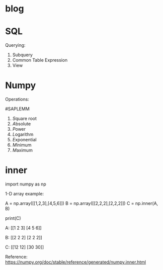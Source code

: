 # blog

# SQL
Querying:
1. Subquery
2. Common Table Expression
3. View

# Numpy
Operations:

#SAPLEMM
1. *S*quare root
2. *A*bsolute
3. *P*ower
4. *L*ogarithm
5. *E*xponential
6. *M*inimum
7. *M*aximum


# inner 
import numpy as np

1-D array example:

A = np.array([[1,2,3],[4,5,6]])
B = np.array([[2,2,2],[2,2,2]])
C = np.inner(A, B)

print(C)


A:
[[1 2 3]
 [4 5 6]]

B:
[[2 2 2]
 [2 2 2]]

C:
[[12 12]
 [30 30]]


Reference:  https://numpy.org/doc/stable/reference/generated/numpy.inner.html
